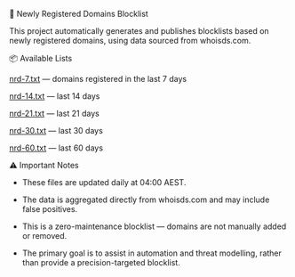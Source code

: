 🧾 Newly Registered Domains Blocklist

This project automatically generates and publishes blocklists based on newly registered domains, using data sourced from whoisds.com.


📦 Available Lists

<a href="https://raw.githubusercontent.com/chrisjbawden/newly-registered-domains-tracker/refs/heads/main/nrd-7.txt">nrd-7.txt</a> — domains registered in the last 7 days

<a href="https://raw.githubusercontent.com/chrisjbawden/newly-registered-domains-tracker/refs/heads/main/nrd-14.txt">nrd-14.txt</a> — last 14 days

<a href="https://raw.githubusercontent.com/chrisjbawden/newly-registered-domains-tracker/refs/heads/main/nrd-21.txt">nrd-21.txt</a> — last 21 days

<a href="https://raw.githubusercontent.com/chrisjbawden/newly-registered-domains-tracker/refs/heads/main/nrd-30.txt">nrd-30.txt</a> — last 30 days

<a href="https://raw.githubusercontent.com/chrisjbawden/newly-registered-domains-tracker/refs/heads/main/nrd-60.txt">nrd-60.txt</a> — last 60 days



⚠️ Important Notes

- These files are updated daily at 04:00 AEST.

- The data is aggregated directly from whoisds.com and may include false positives.

- This is a zero-maintenance blocklist — domains are not manually added or removed.

- The primary goal is to assist in automation and threat modelling, rather than provide a precision-targeted blocklist.
